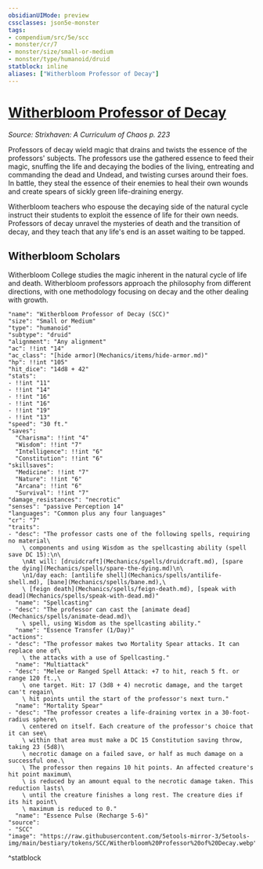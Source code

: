 ```yaml
---
obsidianUIMode: preview
cssclasses: json5e-monster
tags:
- compendium/src/5e/scc
- monster/cr/7
- monster/size/small-or-medium
- monster/type/humanoid/druid
statblock: inline
aliases: ["Witherbloom Professor of Decay"]
---
```

# [Witherbloom Professor of Decay](Mechanics\bestiary\humanoid/witherbloom-professor-of-decay-scc.md)
*Source: Strixhaven: A Curriculum of Chaos p. 223*  

Professors of decay wield magic that drains and twists the essence of the professors' subjects. The professors use the gathered essence to feed their magic, snuffing the life and decaying the bodies of the living, entreating and commanding the dead and Undead, and twisting curses around their foes. In battle, they steal the essence of their enemies to heal their own wounds and create spears of sickly green life-draining energy.

Witherbloom teachers who espouse the decaying side of the natural cycle instruct their students to exploit the essence of life for their own needs. Professors of decay unravel the mysteries of death and the transition of decay, and they teach that any life's end is an asset waiting to be tapped.

## Witherbloom Scholars

Witherbloom College studies the magic inherent in the natural cycle of life and death. Witherbloom professors approach the philosophy from different directions, with one methodology focusing on decay and the other dealing with growth.

```statblock
"name": "Witherbloom Professor of Decay (SCC)"
"size": "Small or Medium"
"type": "humanoid"
"subtype": "druid"
"alignment": "Any alignment"
"ac": !!int "14"
"ac_class": "[hide armor](Mechanics/items/hide-armor.md)"
"hp": !!int "105"
"hit_dice": "14d8 + 42"
"stats":
- !!int "11"
- !!int "14"
- !!int "16"
- !!int "16"
- !!int "19"
- !!int "13"
"speed": "30 ft."
"saves":
  "Charisma": !!int "4"
  "Wisdom": !!int "7"
  "Intelligence": !!int "6"
  "Constitution": !!int "6"
"skillsaves":
  "Medicine": !!int "7"
  "Nature": !!int "6"
  "Arcana": !!int "6"
  "Survival": !!int "7"
"damage_resistances": "necrotic"
"senses": "passive Perception 14"
"languages": "Common plus any four languages"
"cr": "7"
"traits":
- "desc": "The professor casts one of the following spells, requiring no material\
    \ components and using Wisdom as the spellcasting ability (spell save DC 15):\n\
    \nAt will: [druidcraft](Mechanics/spells/druidcraft.md), [spare the dying](Mechanics/spells/spare-the-dying.md)\n\
    \n1/day each: [antilife shell](Mechanics/spells/antilife-shell.md), [bane](Mechanics/spells/bane.md),\
    \ [feign death](Mechanics/spells/feign-death.md), [speak with dead](Mechanics/spells/speak-with-dead.md)"
  "name": "Spellcasting"
- "desc": "The professor can cast the [animate dead](Mechanics/spells/animate-dead.md)\
    \ spell, using Wisdom as the spellcasting ability."
  "name": "Essence Transfer (1/Day)"
"actions":
- "desc": "The professor makes two Mortality Spear attacks. It can replace one of\
    \ the attacks with a use of Spellcasting."
  "name": "Multiattack"
- "desc": "Melee or Ranged Spell Attack: +7 to hit, reach 5 ft. or range 120 ft.,\
    \ one target. Hit: 17 (3d8 + 4) necrotic damage, and the target can't regain\
    \ hit points until the start of the professor's next turn."
  "name": "Mortality Spear"
- "desc": "The professor creates a life-draining vortex in a 30-foot-radius sphere\
    \ centered on itself. Each creature of the professor's choice that it can see\
    \ within that area must make a DC 15 Constitution saving throw, taking 23 (5d8)\
    \ necrotic damage on a failed save, or half as much damage on a successful one.\
    \ The professor then regains 10 hit points. An affected creature's hit point maximum\
    \ is reduced by an amount equal to the necrotic damage taken. This reduction lasts\
    \ until the creature finishes a long rest. The creature dies if its hit point\
    \ maximum is reduced to 0."
  "name": "Essence Pulse (Recharge 5-6)"
"source":
- "SCC"
"image": "https://raw.githubusercontent.com/5etools-mirror-3/5etools-img/main/bestiary/tokens/SCC/Witherbloom%20Professor%20of%20Decay.webp"
```
^statblock